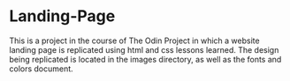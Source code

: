 # Landing-Page

This is a project in the course of The Odin Project in which a website 
landing page is replicated using html and css lessons learned. 
The design being replicated is located in the images directory, as well as the fonts and 
colors document. 
